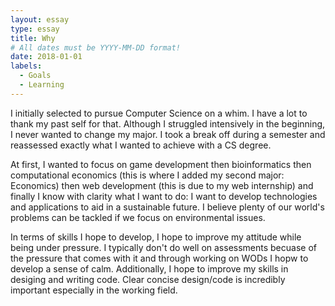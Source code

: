 ```yaml
---
layout: essay
type: essay
title: Why
# All dates must be YYYY-MM-DD format!
date: 2018-01-01
labels:
  - Goals
  - Learning
---
```


I initially selected to pursue Computer Science on a whim. I have a lot to thank my past self for that. Although I struggled intensively in the beginning, I never wanted to change my major. I took a break off during a semester and reassessed exactly what I wanted to achieve with a CS degree. 

At first, I wanted to focus on game development then bioinformatics then computational economics (this is where I added my second major: Economics) then web development (this is due to my web internship) and finally I know with clarity what I want to do: I want to develop technologies and applications to aid in a sustainable future. I believe plenty of our world's problems can be tackled if we focus on environmental issues.

In terms of skills I hope to develop, I hope to improve my attitude while being under pressure. I typically don't do well on assessments becuase of the pressure that comes with it and through working on WODs I hopw to develop a sense of calm. Additionally, I hope to improve my skills in desiging and writing code. Clear concise design/code is incredibly important especially in the working field.
